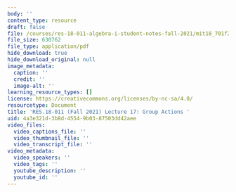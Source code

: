 ```yaml
---
body: ''
content_type: resource
draft: false
file: /courses/res-18-011-algebra-i-student-notes-fall-2021/mit18_701f21_lect17.pdf
file_size: 630762
file_type: application/pdf
hide_download: true
hide_download_original: null
image_metadata:
  caption: ''
  credit: ''
  image-alt: ''
learning_resource_types: []
license: https://creativecommons.org/licenses/by-nc-sa/4.0/
resourcetype: Document
title: 'RES.18-011 (Fall 2021) Lecture 17: Group Actions '
uid: 4a3e321d-3b8d-4554-9b03-87503dd42aee
video_files:
  video_captions_file: ''
  video_thumbnail_file: ''
  video_transcript_file: ''
video_metadata:
  video_speakers: ''
  video_tags: ''
  youtube_description: ''
  youtube_id: ''
---
```

